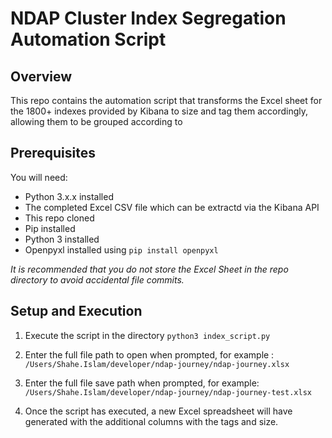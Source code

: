 # NDAP Cluster Index Segregation Automation Script

## Overview
This repo contains the automation script that transforms the Excel sheet for the 1800+ indexes provided by Kibana to size and tag them accordingly, allowing them to be grouped according to 

## Prerequisites
You will need:
* Python 3.x.x installed
* The completed Excel CSV file which can be extractd via the Kibana API
* This repo cloned
* Pip installed
* Python 3 installed
* Openpyxl installed using ```pip install openpyxl```

*It is recommended that you do not store the Excel Sheet in the repo directory to avoid accidental file commits.*

## Setup and Execution
1. Execute the script in the directory
    ```python3 index_script.py```

1. Enter the full file path to open when prompted, for example :
    ```/Users/Shahe.Islam/developer/ndap-journey/ndap-journey.xlsx```

1. Enter the full file save path when prompted, for example:
    ```/Users/Shahe.Islam/developer/ndap-journey/ndap-journey-test.xlsx```

4. Once the script has executed, a new Excel spreadsheet will have generated with the additional columns with the tags and size.